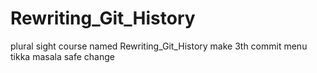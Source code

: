 # Rewriting_Git_History
plural sight course named Rewriting_Git_History
make 3th commit
menu tikka masala
safe change
